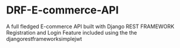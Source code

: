 # DRF-E-commerce-API
A full fledged E-commerce API built with Django REST FRAMEWORK
Registration and Login Feature included using the the djangorestframeworksimplejwt


